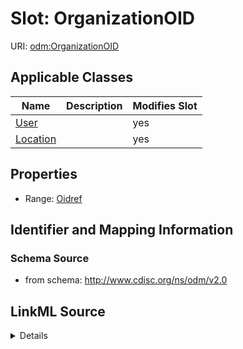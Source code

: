 # Slot: OrganizationOID

URI: [odm:OrganizationOID](http://www.cdisc.org/ns/odm/v2.0/OrganizationOID)



<!-- no inheritance hierarchy -->




## Applicable Classes

| Name | Description | Modifies Slot |
| --- | --- | --- |
[User](User.md) |  |  yes  |
[Location](Location.md) |  |  yes  |







## Properties

* Range: [Oidref](Oidref.md)





## Identifier and Mapping Information







### Schema Source


* from schema: http://www.cdisc.org/ns/odm/v2.0




## LinkML Source

<details>
```yaml
name: OrganizationOID
from_schema: http://www.cdisc.org/ns/odm/v2.0
rank: 1000
alias: OrganizationOID
domain_of:
- User
- Location
range: oidref

```
</details>